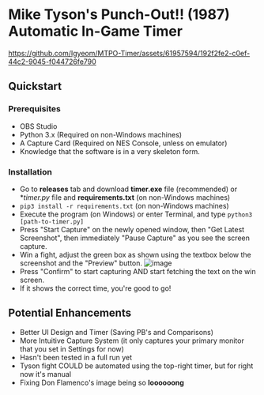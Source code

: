 # Mike Tyson's Punch-Out!! (1987) Automatic In-Game Timer

https://github.com/Igyeom/MTPO-Timer/assets/61957594/192f2fe2-c0ef-44c2-9045-f044726fe790


## Quickstart

### Prerequisites
- OBS Studio
- Python 3.x (Required on non-Windows machines)
- A Capture Card (Required on NES Console, unless on emulator)
- Knowledge that the software is in a very skeleton form.

### Installation
- Go to **releases** tab and download **timer.exe** file (recommended) or **timer.py* file and **requirements.txt** (on non-Windows machines)
- `pip3 install -r requirements.txt` (on non-Windows machines)
- Execute the program (on Windows) or enter Terminal, and type `python3 [path-to-timer.py]`
- Press "Start Capture" on the newly opened window, then "Get Latest Screenshot", then immediately "Pause Capture" as you see the screen capture.
- Win a fight, adjust the green box as shown using the textbox below the screenshot and the "Preview" button.
![image](https://github.com/Igyeom/MTPO-Timer/assets/61957594/63b262ee-b7dc-44c2-a209-748b2b6770ed)
- Press "Confirm" to start capturing AND start fetching the text on the win screen.
- If it shows the correct time, you're good to go!


## Potential Enhancements
- Better UI Design and Timer (Saving PB's and Comparisons)
- More Intuitive Capture System (it only captures your primary monitor that you set in Settings for now)
- Hasn't been tested in a full run yet
- Tyson fight COULD be automated using the top-right timer, but for right now it's manual
- Fixing Don Flamenco's image being so **loooooong**

